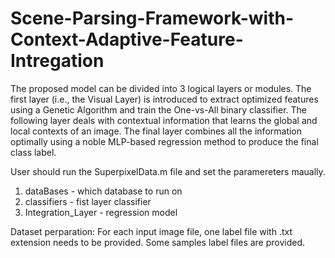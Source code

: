 # Scene-Parsing-Framework-with-Context-Adaptive-Feature-Intregation

The proposed model can be divided into 3 logical layers or modules. The first layer (i.e., the Visual Layer) is introduced to extract optimized features using a Genetic Algorithm and train the One-vs-All binary classifier. The following layer deals with contextual information that learns the global and local contexts of an image. The final layer combines all the information optimally using a noble MLP-based regression method to produce the final class label. 

User should run the SuperpixelData.m file and set the paramereters maually.
1.  dataBases - which database to run on
2.  classifiers - fist layer classifier
3.  Integration_Layer - regression model


Dataset perparation: For each input image file, one label file with .txt extension needs to be provided. Some samples label files are provided.

